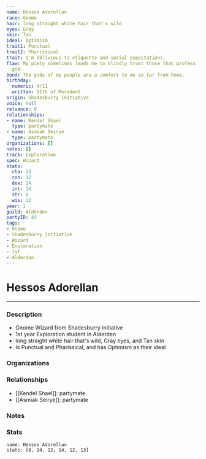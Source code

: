 ```yaml
---
name: Hessos Adorellan
race: Gnome
hair: long straight white hair that's wild
eyes: Gray
skin: Tan
ideal: Optimism
trait1: Punctual
trait2: Pharissical
trait: I'm oblivious to etiquette and social expectations.
flaw: My piety sometimes leads me to blindly trust those that profess faith in my
  god.
bond: The gods of my people are a comfort to me so far from home.
birthday:
  numeric: 4/11
  written: 11th of Moradent
origin: Shadesburry Initiative
voice: null
relvance: 0
relationships:
- name: Kendel Shael
  type: partymate
- name: Asmiak Seirye
  type: partymate
organizations: []
notes: []
track: Exploration
spec: Wizard
stats:
  cha: 13
  con: 12
  dex: 14
  int: 14
  str: 8
  wis: 12
year: 1
guild: Alderden
partyID: 43
tags:
- Gnome
- Shadesburry_Initiative
- Wizard
- Exploration
- 1st
- Alderden
---
```

# Hessos Adorellan
---
### Description
- Gnome Wizard from Shadesburry Initiative
- 1st year Exploration student in Alderden
- long straight white hair that's wild, Gray eyes, and Tan skin
- Is Punctual and Pharissical, and has Optimism as their ideal

### Organizations

### Relationships
- [[Kendel Shael]]: partymate
- [[Asmiak Seirye]]: partymate

### Notes

### Stats
```statblock
name: Hessos Adorellan
stats: [8, 14, 12, 14, 12, 13]
```